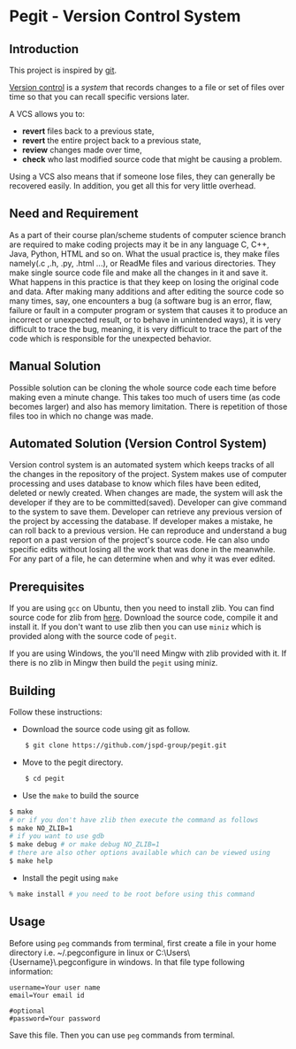  Pegit - Version Control System
===============================================================================

## Introduction
This project is inspired by [git](https://github.com/git/git).

[Version control](https://en.wikipedia.org/wiki/Version_control) is a *system* that
records changes to a file or set of files over time so that you can recall
specific versions later.

A VCS allows you to:
  + **revert** files back to a previous state,
  + **revert** the entire project back to a previous state,
  + **review** changes made over time,
  + **check** who last modified source code that might be causing a problem.

Using a VCS also means that if someone lose files, they can generally be
recovered easily. In addition, you get all this for very little overhead.

## Need and Requirement
As a part of their course plan/scheme students of computer science
branch are required to make coding projects may it be in any language C, C++,
Java, Python, HTML and so on. What the usual practice is, they make files
namely(.c ,.h, .py, .html ...), or ReadMe files and various directories.
They make single source code file and make all the changes in it and save it.
What happens in this practice is that they keep on losing the original code
and data. After making many additions and after editing the source code so many
times, say, one encounters a bug (a software bug is an error, flaw, failure or
fault in a computer program or system that causes it to produce an incorrect or
unexpected result, or to behave in unintended ways), it is very difficult to
trace the bug, meaning, it is very difficult to trace the part of the code which
is responsible for the unexpected behavior.


## Manual Solution
Possible solution can be cloning the whole source code each time before making
even a minute change. This takes too much of users time (as code becomes larger)
and also has memory limitation. There is repetition of those files too in which
no change was made.


## Automated Solution (Version Control System)
Version control system is an automated system which keeps tracks of all the
changes in the repository of the project. System makes use of computer
processing and uses database to know which files have been edited, deleted or
newly created. When changes are made, the system will ask the developer if they
are to be committed(saved). Developer can give command to the system to save
them. Developer can retrieve any previous version of the project by accessing
the database. If developer makes a mistake, he can roll back to a previous
version. He can reproduce and understand a bug report on a past version of the
project's source code. He can also undo specific edits without losing all the
work that was done in the meanwhile. For any part of a file, he can determine
when and why it was ever edited.

## Prerequisites
If you are using `gcc` on Ubuntu, then you need to install zlib. You can find
source code for zlib from [here](http://github.com/madler/zlib). Download the
source code, compile it and install it. If you don't want to use zlib then you
can use `miniz` which is provided along with the source code of `pegit`.

If you are using Windows, the you'll need Mingw with zlib provided with it. If
there is no zlib in Mingw then build the `pegit` using miniz.

## Building

Follow these instructions:

+ Download the source code using git as follow.
```bash
    $ git clone https://github.com/jspd-group/pegit.git
```

+ Move to the pegit directory.
```bash
    $ cd pegit
```

+ Use the `make` to build the source
```bash
$ make
# or if you don't have zlib then execute the command as follows
$ make NO_ZLIB=1
# if you want to use gdb
$ make debug # or make debug NO_ZLIB=1
# there are also other options available which can be viewed using
$ make help
```

+ Install the pegit using `make`
```bash
% make install # you need to be root before using this command
```


## Usage

Before using `peg` commands from terminal, first create a file in your home
directory i.e. ~/.pegconfigure in linux or C:\\Users\\{Username}\\.pegconfigure
in windows. In that file type following information:

    username=Your user name
    email=Your email id

    #optional
    #password=Your password

Save this file. Then you can use `peg` commands from terminal.
